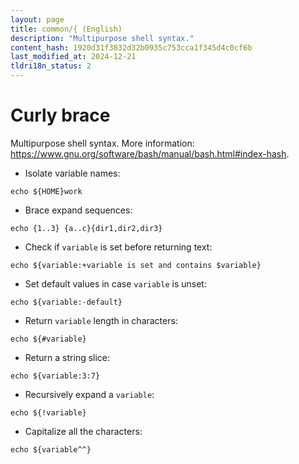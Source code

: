 ```yaml
---
layout: page
title: common/{ (English)
description: "Multipurpose shell syntax."
content_hash: 1920d31f3832d32b0935c753cca1f345d4c0cf6b
last_modified_at: 2024-12-21
tldri18n_status: 2
---
```

# Curly brace

Multipurpose shell syntax.
More information: <https://www.gnu.org/software/bash/manual/bash.html#index-hash>.

- Isolate variable names:

`echo ${HOME}work`

- Brace expand sequences:

`echo {1..3} {a..c}{dir1,dir2,dir3}`

- Check if `variable` is set before returning text:

`echo ${variable:+variable is set and contains $variable}`

- Set default values in case `variable` is unset:

`echo ${variable:-default}`

- Return `variable` length in characters:

`echo ${#variable}`

- Return a string slice:

`echo ${variable:3:7}`

- Recursively expand a `variable`:

`echo ${!variable}`

- Capitalize all the characters:

`echo ${variable^^}`
